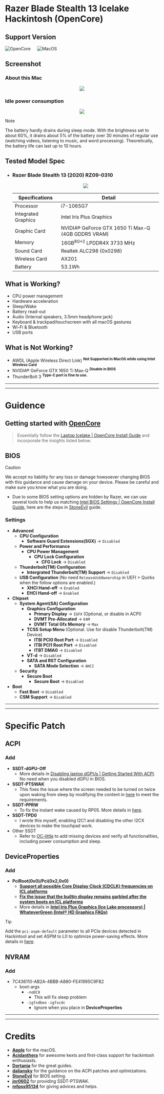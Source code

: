 # Razer Blade Stealth 13 Icelake Hackintosh (OpenCore)

## Support Version
![OpenCore](https://img.shields.io/badge/OpenCore-1.0.2-grey?style=for-the-badge&logo=okta&logoColor=white&labelColor=blue&link=https%3A%2F%2Fgithub.com%2Facidanthera%2FOpenCorePkg%2Freleases%2Ftag%2F1.0.2
) &emsp; ![MacOS](https://img.shields.io/badge/MacOS-Sonoma_14.6-grey?style=for-the-badge&logo=apple&logoColor=white&labelColor=black
)

## Screenshot
### About this Mac
<p align="center"><img src="./Screenshot/Sonoma%2014.6.png"></p>

### Idle power consumption
<p align="center"><img src="./Screenshot/idle.png"></p>

> [!NOTE]
> The battery hardly drains during sleep mode. With the brightness set to about 60%, it drains about 5% of the battery over 30 minutes of regular use (watching videos, listening to music, and word processing). Theoretically, the battery life can last up to 10 hours.

## Tested Model Spec
* ### Razer Blade Stealth 13 (2020) RZ09-0310
    <p align="center"><img src="https://assets2.razerzone.com/images/blade-stealth-2020/razer-blade-stealth-2020-120hz-model.png"></p>

    | Specifications      | Detail                                             |
    | ------------------- | -------------------------------------------------- |
    | Processor           | i7-1065G7                                          |
    | Integrated Graphics | Intel Iris Plus Graphics                           |
    | Graphic Card        | NVIDIA® GeForce GTX 1650 Ti Max-Q (4GB GDDR5 VRAM) |
    | Memory              | 16GB<sup>8G*2</sup> LPDDR4X 3733 MHz               |
    | Sound Card          | Realtek ALC298 (0x0298)                            |
    | Wireless Card       | AX201                                              |
    | Battery             | 53.1Wh                                             |


## What is Working?
- CPU power management
- Hardware acceleration
- Sleep/Wake
- Battery read-out
- Audio (Internal speakers, 3.5mm headphone jack)
- Keyboard & trackpad/touchscreen with all macOS gestures
- Wi-Fi & Bluetooth
- USB ports

## What is Not Working?
- AWDL (Apple Wireless Direct Link) <sup>**Not Supported in MacOS while using Intel Wireless Card**</sup>
- NVIDIA® GeForce GTX 1650 Ti Max-Q <sup>**Disable in BIOS**</sup>
- ThunderBolt 3 <sup>**Type-C port is fine to use.**</sup>

---
---
# Guidence
## Getting started with [OpenCore](https://dortania.github.io/OpenCore-Install-Guide/)

> Essentially follow the [Laptop Icelake | OpenCore Install Guide](https://dortania.github.io/OpenCore-Install-Guide/config-laptop.plist/icelake.html#intel-bios-settings) and incorporate the insights listed below.
## BIOS
> [!CAUTION]
> We accept no liability for any loss or damage howsoever changing BIOS with this guidance and cause damage on your device. Please be careful and make sure you know what you are doing.
* Due to some BIOS setting options are hidden by Razer, we can use several tools to help us matching [Intel BIOS Settings | OpenCore Install Guide](https://dortania.github.io/OpenCore-Install-Guide/config-laptop.plist/icelake.html#intel-bios-settings), here are the steps in  [StoneEvil](https://github.com/stonevil/Razer_Blade_Advanced_early_2019_Hackintosh) guide.

### Settings
- **Advanced**
  - **CPU Configuration**
    - **Software Guard Extensions(SGX)** →&nbsp;`Disabled`
  - **Power and Performance**
    - **CPU Power Management**
      - **CPU Lock Configuration**
        - **CFG Lock** →&nbsp;`Disabled`
  - **Thunderbolt(TM) Configuration**
    - **Intergrated Thunderbolt(TM) Support** →&nbsp;`Disabled`
  - **USB Configuration** (No need `ReleaseUsbOwnership` in UEFI > Quirks when the follow options are enabled.)
    - **XHCI Hand-off** →&nbsp;`Enabled`
    - **EHCI Hand-off** →&nbsp;`Enabled`
- **Chipset**
  - **System Agent(SA) Configuration**
    - **Graphics Configuration**
      - **Primary Display** →&nbsp;`IGFX` (Optional, or disable in ACPI)
      - **DVMT Pre-Allocated** →&nbsp;`64M`
      - **DVMT Total Gfx Memory** →&nbsp;`Max`
    - **TCSS Setup Menu** (Optional. Use for disable Thunderbolt(TM) Device)
        - **ITBI PCI0 Root Port** →&nbsp;`Disabled`
        - **ITBI PCI1 Root Port** →&nbsp;`Disabled`
        - **ITBT DMA0** →&nbsp;`Disabled`
    - **VT-d** →&nbsp;`Disabled`
    - **SATA and RST Configuration**
      - **SATA Mode Selection** →&nbsp;`AHCI`
  - **Security**
    - **Secure Boot**
      - **Secure Boot** →&nbsp;`Disabled`
- **Boot**
    - **Fast Boot** →&nbsp;`Disabled`
    - **CSM Support** →&nbsp;`Disabled`

---
---
# Specific Patch
## ACPI
### Add
* **SSDT-dGPU-Off**
    * More details in [Disabling laptop dGPUs | Getting Started With ACPI](https://dortania.github.io/Getting-Started-With-ACPI/Laptops/laptop-disable.html#disabling-laptop-dgpus-ssdt-dgpu-off-nohybgfx). No need when you disabled dGPU in BIOS.
* **SSDT-PTSWAK**
    * This fixes the issue where the screen needed to be turned on twice upon waking from sleep by modifying the content in [here](https://www.reddit.com/r/hackintosh/comments/vz2lfq/success_macos_monterey_124_on_a_2021_razer_blade/) to meet the requirements.
* **SSDT-PPRW**
    * To fix the instant wake caused by RP05. More details in [here](https://www.tonymacx86.com/threads/instant-dark-wake-after-sleep-gigabyte-b460-aorus-opencore.317139/).
* **SSDT-TPD0**
    * I wrote this myself, enabling I2C1 and disabling the other I2CX devices to make the touchpad work.
* Other SSDT
    * Refer to [OC-little](https://github.com/daliansky/OC-little) to add missing devices and verify all functionalities, including power consumption and sleep.

## DeviceProperties
### Add
- **PciRoot(0x0)/Pci(0x2,0x0)**
   - [**Support all possible Core Display Clock (CDCLK) frequencies on ICL platforms**](https://github.com/acidanthera/WhateverGreen/blob/master/Manual/FAQ.IntelHD.en.md#support-all-possible-core-display-clock-cdclk-frequencies-on-icl-platforms)
   - [**Fix the issue that the builtin display remains garbled after the system boots on ICL platforms**](https://github.com/acidanthera/WhateverGreen/blob/master/Manual/FAQ.IntelHD.en.md#fix-the-issue-that-the-builtin-display-remains-garbled-after-the-system-boots-on-icl-platforms)
   - More details in [**Intel Iris Plus Graphics (Ice Lake processors) | WhateverGreen (Intel® HD Graphics FAQs)**](https://github.com/acidanthera/WhateverGreen/blob/master/Manual/FAQ.IntelHD.en.md#intel-iris-plus-graphics-ice-lake-processors)
> [!TIP]
> Add the `pci-aspm-default` parameter to all PCIe devices detected in Hackintool and set ASPM to L0 to optimize power-saving effects. More details in [here](https://github.com/daliansky/OC-little/tree/master/16-%E7%A6%81%E6%AD%A2PCI%E8%AE%BE%E5%A4%87%E5%8F%8A%E8%AE%BE%E7%BD%AEASPM%E5%B7%A5%E4%BD%9C%E6%A8%A1%E5%BC%8F/16-2-%E8%AE%BE%E7%BD%AEASPM%E5%B7%A5%E4%BD%9C%E6%A8%A1%E5%BC%8F).

## NVRAM
### Add
- 7C436110-AB2A-4BBB-A880-FE41995C9F82
    - boot-args
        - `-noDC9` 	
            - This will fix sleep problem
        - `-igfxdbeo` `-igfxcdc`
            - Ignore when you place in **DeviceProperties**

---
---
# Credits
- [**Apple**](https://www.apple.com/tw/) for the macOS.
- [**Acidanthera**](https://github.com/acidanthera) for awesome kexts and first-class support for hackintosh enthusiasts.
- [**Dortania**](https://github.com/dortania) for the great guides.
- [**daliansky**](https://github.com/daliansky) for the guidance on the ACPI patches and optimizations.
- [**StoneEvil**](https://github.com/stonevil/Razer_Blade_Advanced_early_2019_Hackintosh) for BIOS setting.
- [**jnr0602**](https://www.reddit.com/user/jnr0602/) for providing SSDT-PTSWAK.
- [**mfpss95134**](https://github.com/mfpss95134) for giving advices and helps.
